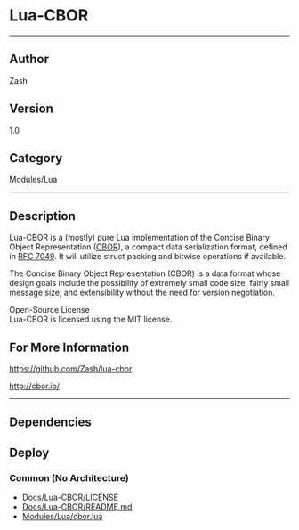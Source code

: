 # Lua-CBOR
___

## Author
Zash

## Version
1.0

## Category
Modules/Lua

___

## Description
<p>Lua-CBOR is a (mostly) pure Lua implementation of the Concise Binary Object Representation (<a href="http://cbor.io/">CBOR</a>), a compact data serialization format, defined in <a href="http://tools.ietf.org/html/rfc7049">RFC 7049</a>. It will utilize struct packing and bitwise operations if available.</p>

<p>The Concise Binary Object Representation (CBOR) is a data format whose design goals include the possibility of extremely small code size, fairly small message size, and extensibility without the need for version negotiation.</p>

<p>Open-Source License<br>
Lua-CBOR is licensed using the MIT license.</p>

<h2>For More Information</h2>
<p><a href="https://github.com/Zash/lua-cbor">https://github.com/Zash/lua-cbor</a><p>

<p><a href="http://cbor.io/">http://cbor.io/</a></p>


___

## Dependencies

## Deploy

### Common (No Architecture)

<ul>
<li><a href="https://gitlab.com/WeSuckLess/Reactor/-/blob/master/Atoms/com.Zash.Lua-CBOR/Docs/Lua-CBOR/LICENSE?ref_type=heads">Docs/Lua-CBOR/LICENSE</a></li>
<li><a href="https://gitlab.com/WeSuckLess/Reactor/-/blob/master/Atoms/com.Zash.Lua-CBOR/Docs/Lua-CBOR/README.md?ref_type=heads">Docs/Lua-CBOR/README.md</a></li>
<li><a href="https://gitlab.com/WeSuckLess/Reactor/-/blob/master/Atoms/com.Zash.Lua-CBOR/Modules/Lua/cbor.lua?ref_type=heads">Modules/Lua/cbor.lua</a></li>
</ul>
